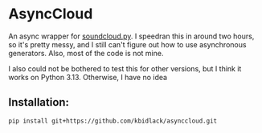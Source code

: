 # AsyncCloud
An async wrapper for [soundcloud.py](https://github.com/7x11x13/soundcloud.py). I speedran this in around two hours, so it's pretty messy, and I still can't figure out how to use asynchronous generators. Also, most of the code is not mine.

I also could not be bothered to test this for other versions, but I think it works on Python 3.13. Otherwise, I have no idea

## Installation:
```
pip install git+https://github.com/kbidlack/asynccloud.git
```